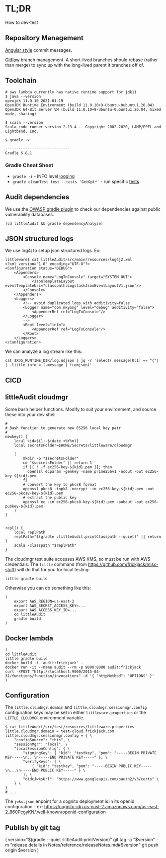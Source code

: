 # TL;DR

How to dev-test

## Repository Management

[Angular style](https://medium.com/@menuka/writing-meaningful-git-commit-messages-a62756b65c81) commit messages.

[Gitflow](https://www.atlassian.com/git/tutorials/comparing-workflows/gitflow-workflow) branch management.  A short-lived branches should rebase (rather than merge) to sync up with the long-lived parent it branches off of.

## Toolchain

```
# aws lambda currently has native runtime support for jdk11
$ java --version
openjdk 11.0.10 2021-01-19
OpenJDK Runtime Environment (build 11.0.10+9-Ubuntu-0ubuntu1.20.04)
OpenJDK 64-Bit Server VM (build 11.0.10+9-Ubuntu-0ubuntu1.20.04, mixed mode, sharing)

$ scala --version
Scala code runner version 2.13.4 -- Copyright 2002-2020, LAMP/EPFL and Lightbend, Inc.

$ gradle -v

-----------------------------
Gradle 6.8.1

``` 

### Gradle Cheat Sheet

* `gradle -i` - INFO level [logging](https://docs.gradle.org/current/userguide/logging.html)
* `gradle cleanTest test --tests 'GetOpt*'` - run specific [tests](https://stackoverflow.com/questions/22505533/how-to-run-only-one-unit-test-class-using-gradle)

## Audit dependencies

We use the [OWASP gradle plugin](https://jeremylong.github.io/DependencyCheck/dependency-check-gradle/configuration.html) to check our dependencies against
public vulnerability databases.

```
(cd littleAudit && gradle dependencyAnalyze)
```

## JSON structured logs

We use log4j to setup json structured logs.  Ex:

```
littleware$ cat littleAudit/src/main/resources/log4j2.xml 
<?xml version="1.0" encoding="UTF-8"?>
<Configuration status="DEBUG">
    <Appenders>
        <Console name="LogToConsole" target="SYSTEM_OUT">
            <JsonTemplateLayout eventTemplateUri="classpath:LogstashJsonEventLayoutV1.json"/>
        </Console>
    </Appenders>
    <Loggers>
        <!-- avoid duplicated logs with additivity=false 
        <Logger name="com.mkyong" level="debug" additivity="false">
            <AppenderRef ref="LogToConsole"/>
        </Logger>
        -->
        <Root level="info">
            <AppenderRef ref="LogToConsole"/>
        </Root>
    </Loggers>
</Configuration>
```

We can analyze a log stream like this:
```
cat $XDG_RUNTIME_DIR/log.ndjson | jq -r 'select(.message[0:1] == "{") | .little_info = (.message | fromjson)'
```

## CICD

## littleAudit cloudmgr

Some bash helper functions.
Modify to suit your environment, 
and source these into your dev shell.

```
#
# Bash function to generate new ES256 local key pair
#
newkey() {
    local kid=${1:-$(date +%Y%m)}
    local secretsFolder=$HOME/Secrets/littleware/cloudmgr
    
    (
        mkdir -p "$secretsFolder"
        cd "$secretsFolder" || return 1
        if [[ ! -f ec256-key-${kid}.pem ]]; then
          openssl ecparam -genkey -name prime256v1 -noout -out ec256-key-${kid}.pem
        fi
        # convert the key to pkcs8 format
        openssl pkcs8 -topk8 -nocrypt -in ec256-key-${kid}.pem -out ec256-pkcs8-key-${kid}.pem
        # extract the public key
        openssl ec -in ec256-pkcs8-key-${kid}.pem -pubout -out ec256-pubkey-${kid}.pem
    )
}


repl() {
    local replPath
    replPath="$(gradle :littleAudit:printClasspath --quiet)" || return 1
    scala -classpath "$replPath"
}

```

The cloudmgr test suite accesses AWS KMS, so must be run
with AWS credentials.  The `little` command (from https://github.com/frickjack/misc-stuff) will do that for you for local testing:
```
little gradle build
```
Otherwise you can do something like this:
```
(
    export AWS_REGION=us-east-2
    export AWS_SECRET_ACCESS_KEY=...
    export AWS_ACCESS_KEY_ID=...
    cd littleAudit
    gradle build
)
```

## Docker lambda

```
(
cd littleAudit
little gradle build
docker build -t 'audit:frickjack' .
docker run -it --name audit --rm -p 9000:8080 audit:frickjack
curl -XPOST "http://localhost:9000/2015-03-31/functions/function/invocations" -d '{ "httpMethod": "OPTIONS" }'
)
```

## Configuration

The `little.cloudmgr.domain` and `little.cloudmgr.sessionmgr.config`
configuration keys may be set in either `littleware.properties` or
the `LITTLE_CLOUDMGR` environment variable.

```
$ cat littleAudit/src/test/resources/littleware.properties 
little.cloudmgr.domain = test-cloud.frickjack.com
little.cloudmgr.sessionmgr.config = { \
    "configSource": "this", \
    "sessionMgr": "local", \
    "localSessionConfig": { \
        "signingKey": { "kid": "testkey", "pem": "-----BEGIN PRIVATE KEY-----\n...\n-----END PRIVATE KEY-----" }, \
        "verifyKeys": [ \
            { "kid": "testkey", "pem": "-----BEGIN PUBLIC KEY-----\n...\n-----END PUBLIC KEY-----" } \
        ], \
        "oidcJwksUrl": "https://www.googleapis.com/oauth2/v3/certs" \
    } \
}
# ...
```

The `jwks.json` enpoint for a cognito deployment is in its openid configuration - ex: https://cognito-idp.us-east-2.amazonaws.com/us-east-2_860PcgyKN/.well-known/openid-configuration


## Publish by git tag

(
  version="$(gradle --quiet :littleAudit:printVersion)"
  git tag -a "$version" -m "release details in Notes/reference/releaseNotes.md#$version"
  git push origin $version
)
